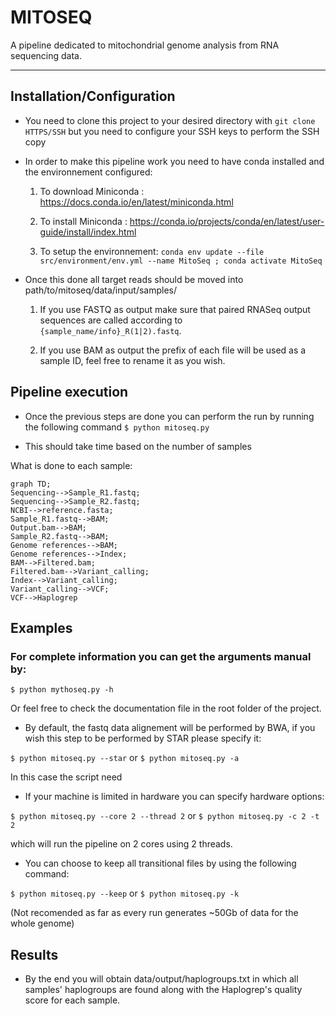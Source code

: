 # MITOSEQ
A pipeline dedicated to mitochondrial genome analysis from RNA sequencing data.

_________
## Installation/Configuration
- You need to clone this project to your desired directory with ```git clone HTTPS/SSH``` but you need to configure your SSH keys to perform the SSH copy

- In order to make this pipeline work you need to have conda installed and the environnement configured:

    1) To download Miniconda : https://docs.conda.io/en/latest/miniconda.html

    2) To install Miniconda : https://conda.io/projects/conda/en/latest/user-guide/install/index.html

    3) To setup the environnement: ```conda env update --file src/environment/env.yml --name MitoSeq ; conda activate MitoSeq```

- Once this done all target reads should be moved into    path/to/mitoseq/data/input/samples/

    1) If you use FASTQ as output make sure that paired RNASeq output sequences are called according to ```{sample_name/info}_R(1|2).fastq```.

    2) If you use BAM as output the prefix of each file will be used as a sample ID, feel free to rename it as you wish.


## Pipeline execution
- Once the previous steps are done you can perform the run by running the following command
```$ python mitoseq.py```

- This should take time based on the number of samples

What is done to each sample:
```mermaid
graph TD;
Sequencing-->Sample_R1.fastq;
Sequencing-->Sample_R2.fastq;
NCBI-->reference.fasta;
Sample_R1.fastq-->BAM;
Output.bam-->BAM;
Sample_R2.fastq-->BAM;
Genome references-->BAM;
Genome references-->Index;
BAM-->Filtered.bam;
Filtered.bam-->Variant_calling;
Index-->Variant_calling;
Variant_calling-->VCF;
VCF-->Haplogrep

```

## Examples
### For complete information you can get the arguments manual by:
```$ python mythoseq.py -h```

Or feel free to check the documentation file in the root folder of the project.

- By default, the fastq data alignement will be performed by BWA, if you wish this step to be performed by STAR please specify it:

```$ python mitoseq.py --star``` or ```$ python mitoseq.py -a```

In this case the script need

- If your machine is limited in hardware you can specify hardware options:

```$ python mitoseq.py --core 2 --thread 2```  or  ```$ python mitoseq.py -c 2 -t 2```

which will run the pipeline on 2 cores using 2 threads.

- You can choose to keep all transitional files by using the following command:

```$ python mitoseq.py --keep``` or ```$ python mitoseq.py -k```

(Not recomended as far as every run generates ~50Gb of data for the whole genome)

## Results
- By the end you will obtain data/output/haplogroups.txt in which all samples' haplogroups are found along with the Haplogrep's quality score for each sample.
